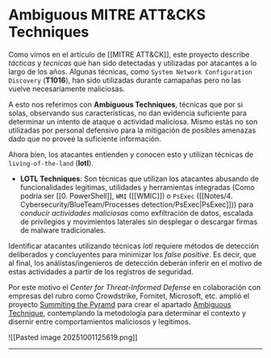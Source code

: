 # Ambiguous MITRE ATT&CKS Techniques

Como vimos en el artículo de [[MITRE ATT&CK]], este proyecto describe *tácticas* y *tecnicas* que han sido detectadas y utilizadas por atacantes a lo largo de los años. Algunas técnicas, como `System Network Configuration Discovery` (**T1016**), han sido utilizadas durante camapañas pero no las vuelve necesariamente maliciosas.

A esto nos referimos con **Ambiguous Techniques**, técnicas que por si solas, observando sus características, no dan evidencia suficiente para determinar un intento de ataque o actividad maliciosa. Mismo estás no son utilizadas por personal defensivo para la mitigación de posibles amenazas dado que no proveé la suficiente información.

Ahora bien, los atacantes entienden y conocen esto y utilizan técnicas de `living-of-the-land` (**lotl**).

- **LOTL Techniques**: Son técnicas que utilizan los atacantes abusando de funcionalidades legitimas, utilidades y herramientas integradas (Como podría ser [[0. PowerShell]], `WMI` ([[WMIC]]) o `PsExec` ([[Notes/4. Cybersecurity/BlueTeam/Processes detection/PsExec|PsExec]])) para *conducir actividades maliciosas* como exfiltración de datos, escalada de privilegios y movimientos laterales sin desplegar o descargar firmas de malware tradicionales.

Identificar atacantes utilizando técnicas *lotl* requiere métodos de detección deliberados y concluyentes para minimizar los *false positive*. Es decir, que al final, los análistas/ingenieros de detección deberán inferir en el motivo de estas actividades a partir de los registros de seguridad.

Por este motivo el *Center for Threat-Informed Defense* en colaboración con empresas del rubro como Crowdstrike, Fornitet, Microsoft, etc. amplió el proyecto [Summiting the Pyramd](https://center-for-threat-informed-defense.github.io/summiting-the-pyramid/) para crear el apartado [Ambiguous Technique](https://center-for-threat-informed-defense.github.io/summiting-the-pyramid/definitions/#at-definition), contemplando la metodología para determinar el contexto y disernir entre comportamientos maliciosos y legitimos.

![[Pasted image 20251001125619.png]]

------